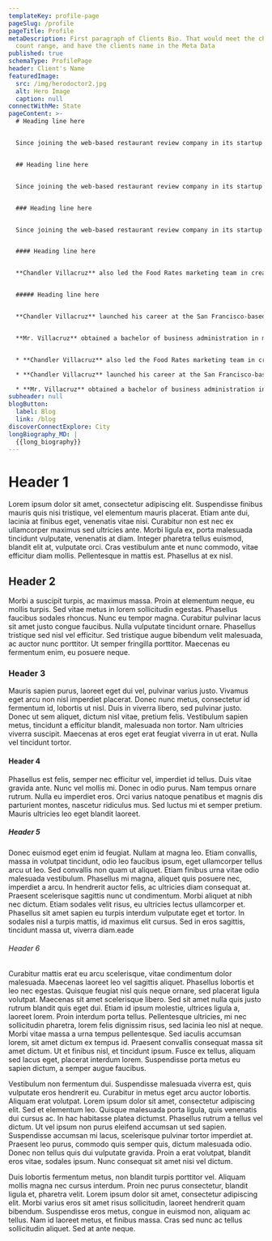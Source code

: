 ```yaml
---
templateKey: profile-page
pageSlug: /profile
pageTitle: Profile
metaDescription: First paragraph of Clients Bio. That would meet the character
  count range, and have the clients name in the Meta Data
published: true
schemaType: ProfilePage
header: Client's Name
featuredImage:
  src: /img/herodoctor2.jpg
  alt: Hero Image
  caption: null
connectWithMe: State
pageContent: >-
  # Heading line here


  Since joining the web-based restaurant review company in its startup phase, **Chandler Villacruz** has spearheaded market research activities that have allowed the firm to build effective advertising campaigns and achieve sound business growth.


  ## Heading line here


  Since joining the web-based restaurant review company in its startup phase, **Chandler Villacruz** has spearheaded market research activities that have allowed the firm to build effective advertising campaigns and achieve sound business growth.


  ### Heading line here


  Since joining the web-based restaurant review company in its startup phase, **Chandler Villacruz** has spearheaded market research activities that have allowed the firm to build effective advertising campaigns and achieve sound business growth.


  #### Heading line here


  **Chandler Villacruz** also led the Food Rates marketing team in creating a successful *user rewards program* that boosted online signups by 10,000 accounts in its first 30 days. For his achievements in his field, the [San Francisco Business Times](file:///home/surajit/Downloads/executives%20(2)/executives/profile.html#) recognized him as one of its “40 Under 40” *business leaders* in 2014.


  ##### Heading line here


  **Chandler Villacruz** launched his career at the San Francisco-based Healthy Living. After only six years with the firm, he advanced from his position of marketing associate to the role of marketing director.


  **Mr. Villacruz** obtained a bachelor of business administration in marketing from the Mays Business School at Texas A&M University, where he pursued the Advertising Strategy career track. Subsequently, he earned a master of science in marketing at the University of Southern California.


  * **Chandler Villacruz** also led the Food Rates marketing team in creating a successful *user rewards program* that boosted online signups by 10,000 accounts in its first 30 days. For his achievements in his field, the [San Francisco Business Times](file:///home/surajit/Downloads/executives%20(2)/executives/profile.html#) recognized him as one of its “40 Under 40” *business leaders* in 2014.

  * **Chandler Villacruz** launched his career at the San Francisco-based Healthy Living. After only six years with the firm, he advanced from his position of marketing associate to the role of marketing director.

  * **Mr. Villacruz** obtained a bachelor of business administration in marketing from the Mays Business School at Texas A&M University, where he pursued the Advertising Strategy career track. Subsequently, he earned a master of science in marketing at the University of Southern California.
subheader: null
blogButton:
  label: Blog
  link: /blog
discoverConnectExplore: City
longBiography_MD: |
  {{long_biography}}
---
```

# H﻿eader 1

Lorem ipsum dolor sit amet, consectetur adipiscing elit. Suspendisse finibus mauris quis nisi tristique, vel elementum mauris placerat. Etiam ante dui, lacinia at finibus eget, venenatis vitae nisi. Curabitur non est nec ex ullamcorper maximus sed ultricies ante. Morbi ligula ex, porta malesuada tincidunt vulputate, venenatis at diam. Integer pharetra tellus euismod, blandit elit at, vulputate orci. Cras vestibulum ante et nunc commodo, vitae efficitur diam mollis. Pellentesque in mattis est. Phasellus at ex nisl.

## H﻿eader 2

Morbi a suscipit turpis, ac maximus massa. Proin at elementum neque, eu mollis turpis. Sed vitae metus in lorem sollicitudin egestas. Phasellus faucibus sodales rhoncus. Nunc eu tempor magna. Curabitur pulvinar lacus sit amet justo congue faucibus. Nulla vulputate tincidunt ornare. Phasellus tristique sed nisl vel efficitur. Sed tristique augue bibendum velit malesuada, ac auctor nunc porttitor. Ut semper fringilla porttitor. Maecenas eu fermentum enim, eu posuere neque.

### H﻿eader 3

Mauris sapien purus, laoreet eget dui vel, pulvinar varius justo. Vivamus eget arcu non nisl imperdiet placerat. Donec nunc metus, consectetur id fermentum id, lobortis ut nisl. Duis in viverra libero, sed pulvinar justo. Donec ut sem aliquet, dictum nisl vitae, pretium felis. Vestibulum sapien metus, tincidunt a efficitur blandit, malesuada non tortor. Nam ultricies viverra suscipit. Maecenas at eros eget erat feugiat viverra in ut erat. Nulla vel tincidunt tortor.

#### H﻿eader 4

Phasellus est felis, semper nec efficitur vel, imperdiet id tellus. Duis vitae gravida ante. Nunc vel mollis mi. Donec in odio purus. Nam tempus ornare rutrum. Nulla eu imperdiet eros. Orci varius natoque penatibus et magnis dis parturient montes, nascetur ridiculus mus. Sed luctus mi et semper pretium. Mauris ultricies leo eget blandit laoreet.

##### H﻿eader 5

Donec euismod eget enim id feugiat. Nullam at magna leo. Etiam convallis, massa in volutpat tincidunt, odio leo faucibus ipsum, eget ullamcorper tellus arcu ut leo. Sed convallis non quam ut aliquet. Etiam finibus urna vitae odio malesuada vestibulum. Phasellus mi magna, aliquet quis posuere nec, imperdiet a arcu. In hendrerit auctor felis, ac ultricies diam consequat at. Praesent scelerisque sagittis nunc ut condimentum. Morbi aliquet at nibh nec dictum. Etiam sodales velit risus, eu ultricies lectus ullamcorper et. Phasellus sit amet sapien eu turpis interdum vulputate eget et tortor. In sodales nisl a turpis mattis, id maximus elit cursus. Sed in eros sagittis, tincidunt massa ut, viverra diam.eade

###### H﻿eader 6

Curabitur mattis erat eu arcu scelerisque, vitae condimentum dolor malesuada. Maecenas laoreet leo vel sagittis aliquet. Phasellus lobortis et leo nec egestas. Quisque feugiat nisl quis neque ornare, sed placerat ligula volutpat. Maecenas sit amet scelerisque libero. Sed sit amet nulla quis justo rutrum blandit quis eget dui. Etiam id ipsum molestie, ultrices ligula a, laoreet lorem. Proin interdum porta tellus. Pellentesque ultricies, mi nec sollicitudin pharetra, lorem felis dignissim risus, sed lacinia leo nisl at neque. Morbi vitae massa a urna tempus pellentesque. Sed iaculis accumsan lorem, sit amet dictum ex tempus id. Praesent convallis consequat massa sit amet dictum. Ut et finibus nisl, et tincidunt ipsum. Fusce ex tellus, aliquam sed lacus eget, placerat interdum lorem. Suspendisse porta metus eu sapien dictum, a semper augue faucibus.

Vestibulum non fermentum dui. Suspendisse malesuada viverra est, quis vulputate eros hendrerit eu. Curabitur in metus eget arcu auctor lobortis. Aliquam erat volutpat. Lorem ipsum dolor sit amet, consectetur adipiscing elit. Sed et elementum leo. Quisque malesuada porta ligula, quis venenatis dui cursus ac. In hac habitasse platea dictumst. Phasellus rutrum a tellus vel dictum. Ut vel ipsum non purus eleifend accumsan ut sed sapien. Suspendisse accumsan mi lacus, scelerisque pulvinar tortor imperdiet at. Praesent leo purus, commodo quis semper quis, dictum malesuada odio. Donec non tellus quis dui vulputate gravida. Proin a erat volutpat, blandit eros vitae, sodales ipsum. Nunc consequat sit amet nisi vel dictum.

Duis lobortis fermentum metus, non blandit turpis porttitor vel. Aliquam mollis magna nec cursus interdum. Proin nec purus consectetur, blandit ligula et, pharetra velit. Lorem ipsum dolor sit amet, consectetur adipiscing elit. Morbi varius eros sit amet risus sollicitudin, laoreet hendrerit quam bibendum. Suspendisse eros metus, congue in euismod non, aliquam ac tellus. Nam id laoreet metus, et finibus massa. Cras sed nunc ac tellus sollicitudin aliquet. Sed at ante neque.